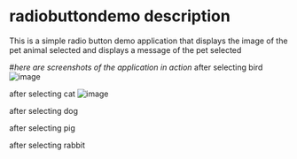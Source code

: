 # radiobuttondemo description
This is a simple radio button demo application that displays the image of the pet animal selected and displays a message of the pet selected  

#*here are screenshots of the application in action*
after selecting bird
![image](https://github.com/phemeIsin/radiobuttondemo/assets/172006238/66b15e4c-cbeb-40e0-aa9a-55c1f2f7a1e0)

after selecting cat
![image](https://github.com/phemeIsin/radiobuttondemo/assets/172006238/49bdac4f-99b4-4e56-9c11-f2ba3da9a3c3)

after selecting dog

after selecting pig

after selecting rabbit
